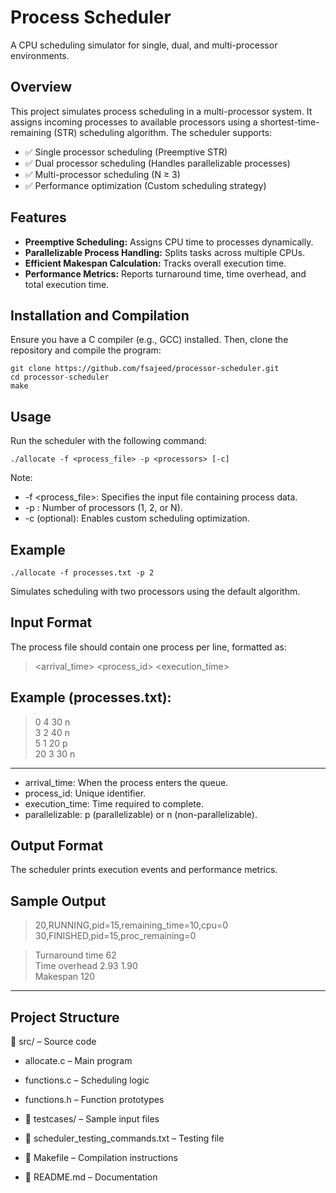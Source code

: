 # Process Scheduler
A CPU scheduling simulator for single, dual, and multi-processor environments.

## Overview
This project simulates process scheduling in a multi-processor system. It assigns incoming processes to available processors using a shortest-time-remaining (STR) scheduling algorithm. The scheduler supports:
- ✅ Single processor scheduling (Preemptive STR)
- ✅ Dual processor scheduling (Handles parallelizable processes)
- ✅ Multi-processor scheduling (N ≥ 3)
- ✅ Performance optimization (Custom scheduling strategy)

## Features
- **Preemptive Scheduling:** Assigns CPU time to processes dynamically.
- **Parallelizable Process Handling:** Splits tasks across multiple CPUs.
- **Efficient Makespan Calculation:** Tracks overall execution time.
- **Performance Metrics:** Reports turnaround time, time overhead, and total execution time.

## Installation and Compilation
Ensure you have a C compiler (e.g., GCC) installed. Then, clone the repository and compile the program:
```
git clone https://github.com/fsajeed/processor-scheduler.git  
cd processor-scheduler  
make
```

## Usage
Run the scheduler with the following command:
```
./allocate -f <process_file> -p <processors> [-c]
```
Note:
* -f <process_file>: Specifies the input file containing process data.
* -p <processors>: Number of processors (1, 2, or N).
* -c (optional): Enables custom scheduling optimization.

## Example
```
./allocate -f processes.txt -p 2
```
Simulates scheduling with two processors using the default algorithm.

## Input Format
The process file should contain one process per line, formatted as:
> <arrival_time> <process_id> <execution_time> <parallelizable>

Example (processes.txt):
----------
> 0 4 30 n  
> 3 2 40 n  
> 5 1 20 p  
> 20 3 30 n
----------
* arrival_time: When the process enters the queue.
* process_id: Unique identifier.
* execution_time: Time required to complete.
* parallelizable: p (parallelizable) or n (non-parallelizable).

## Output Format
The scheduler prints execution events and performance metrics.

Sample Output
-----------------------------------------
> 20,RUNNING,pid=15,remaining_time=10,cpu=0  
> 30,FINISHED,pid=15,proc_remaining=0

> Turnaround time 62  
> Time overhead 2.93 1.90  
> Makespan 120
-----------------------------------------

## Project Structure
📂 src/               – Source code
  * allocate.c        – Main program
  * functions.c       – Scheduling logic
  * functions.h       – Function prototypes

  * 📂 testcases/          – Sample input files

  * 📄 scheduler_testing_commands.txt – Testing file

  * 📄 Makefile            – Compilation instructions

  * 📄 README.md           – Documentation
